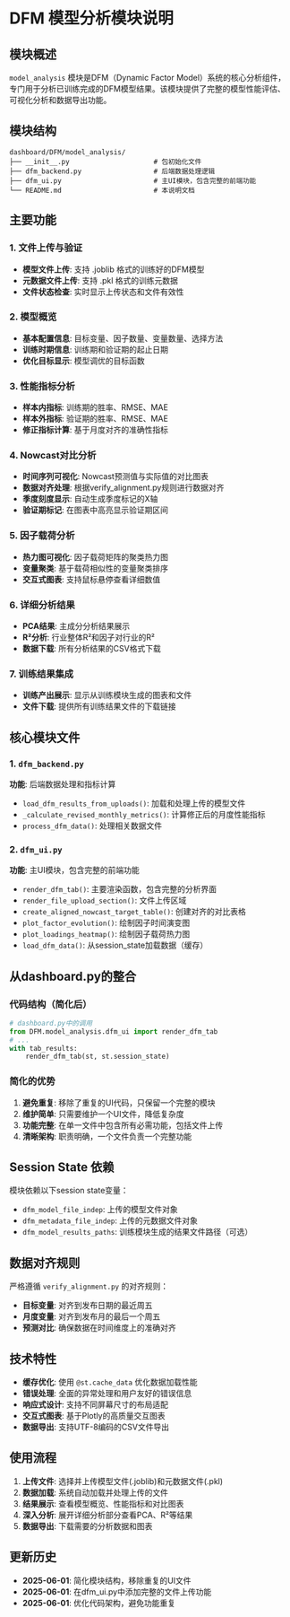 # DFM 模型分析模块说明

## 模块概述

`model_analysis` 模块是DFM（Dynamic Factor Model）系统的核心分析组件，专门用于分析已训练完成的DFM模型结果。该模块提供了完整的模型性能评估、可视化分析和数据导出功能。

## 模块结构

```
dashboard/DFM/model_analysis/
├── __init__.py                     # 包初始化文件
├── dfm_backend.py                  # 后端数据处理逻辑
├── dfm_ui.py                       # 主UI模块，包含完整的前端功能
└── README.md                       # 本说明文档
```

## 主要功能

### 1. 文件上传与验证
- **模型文件上传**: 支持 .joblib 格式的训练好的DFM模型
- **元数据文件上传**: 支持 .pkl 格式的训练元数据
- **文件状态检查**: 实时显示上传状态和文件有效性

### 2. 模型概览
- **基本配置信息**: 目标变量、因子数量、变量数量、选择方法
- **训练时期信息**: 训练期和验证期的起止日期
- **优化目标显示**: 模型调优的目标函数

### 3. 性能指标分析
- **样本内指标**: 训练期的胜率、RMSE、MAE
- **样本外指标**: 验证期的胜率、RMSE、MAE
- **修正指标计算**: 基于月度对齐的准确性指标

### 4. Nowcast对比分析
- **时间序列可视化**: Nowcast预测值与实际值的对比图表
- **数据对齐处理**: 根据verify_alignment.py规则进行数据对齐
- **季度刻度显示**: 自动生成季度标记的X轴
- **验证期标记**: 在图表中高亮显示验证期区间

### 5. 因子载荷分析
- **热力图可视化**: 因子载荷矩阵的聚类热力图
- **变量聚类**: 基于载荷相似性的变量聚类排序
- **交互式图表**: 支持鼠标悬停查看详细数值

### 6. 详细分析结果
- **PCA结果**: 主成分分析结果展示
- **R²分析**: 行业整体R²和因子对行业的R²
- **数据下载**: 所有分析结果的CSV格式下载

### 7. 训练结果集成
- **训练产出展示**: 显示从训练模块生成的图表和文件
- **文件下载**: 提供所有训练结果文件的下载链接

## 核心模块文件

### 1. `dfm_backend.py`
**功能**: 后端数据处理和指标计算
- `load_dfm_results_from_uploads()`: 加载和处理上传的模型文件
- `_calculate_revised_monthly_metrics()`: 计算修正后的月度性能指标
- `process_dfm_data()`: 处理相关数据文件

### 2. `dfm_ui.py`
**功能**: 主UI模块，包含完整的前端功能
- `render_dfm_tab()`: 主要渲染函数，包含完整的分析界面
- `render_file_upload_section()`: 文件上传区域
- `create_aligned_nowcast_target_table()`: 创建对齐的对比表格
- `plot_factor_evolution()`: 绘制因子时间演变图
- `plot_loadings_heatmap()`: 绘制因子载荷热力图
- `load_dfm_data()`: 从session_state加载数据（缓存）

## 从dashboard.py的整合

### 代码结构（简化后）
```python
# dashboard.py中的调用
from DFM.model_analysis.dfm_ui import render_dfm_tab
# ...
with tab_results:
    render_dfm_tab(st, st.session_state)
```

### 简化的优势
1. **避免重复**: 移除了重复的UI代码，只保留一个完整的模块
2. **维护简单**: 只需要维护一个UI文件，降低复杂度
3. **功能完整**: 在单一文件中包含所有必需功能，包括文件上传
4. **清晰架构**: 职责明确，一个文件负责一个完整功能

## Session State 依赖

模块依赖以下session state变量：
- `dfm_model_file_indep`: 上传的模型文件对象
- `dfm_metadata_file_indep`: 上传的元数据文件对象
- `dfm_model_results_paths`: 训练模块生成的结果文件路径（可选）

## 数据对齐规则

严格遵循 `verify_alignment.py` 的对齐规则：
- **目标变量**: 对齐到发布日期的最近周五
- **月度变量**: 对齐到发布月的最后一个周五
- **预测对比**: 确保数据在时间维度上的准确对齐

## 技术特性

- **缓存优化**: 使用 `@st.cache_data` 优化数据加载性能
- **错误处理**: 全面的异常处理和用户友好的错误信息
- **响应式设计**: 支持不同屏幕尺寸的布局适配
- **交互式图表**: 基于Plotly的高质量交互图表
- **数据导出**: 支持UTF-8编码的CSV文件导出

## 使用流程

1. **上传文件**: 选择并上传模型文件(.joblib)和元数据文件(.pkl)
2. **数据加载**: 系统自动加载并处理上传的文件
3. **结果展示**: 查看模型概览、性能指标和对比图表
4. **深入分析**: 展开详细分析部分查看PCA、R²等结果
5. **数据导出**: 下载需要的分析数据和图表

## 更新历史

- **2025-06-01**: 简化模块结构，移除重复的UI文件
- **2025-06-01**: 在dfm_ui.py中添加完整的文件上传功能
- **2025-06-01**: 优化代码架构，避免功能重复 